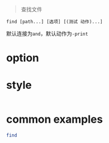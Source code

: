 > 查找文件

`find [path...] [选项] [(测试 动作)...]`

默认连接为`and`，默认动作为`-print`

# option

# style

```bash

```

# common examples

```bash
find

```
